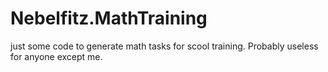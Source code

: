 # Nebelfitz.MathTraining

just some code to generate math tasks for scool training. Probably useless for anyone except me.

